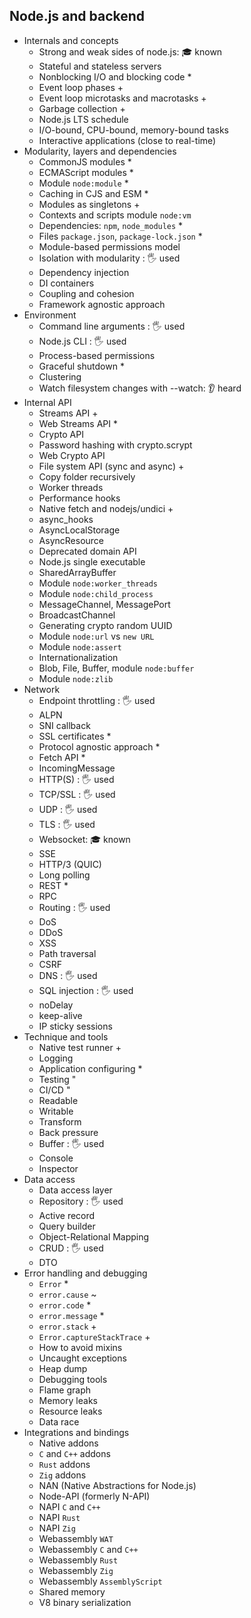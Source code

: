## Node.js and backend

- Internals and concepts
  - Strong and weak sides of node.js: 🎓 known
  - Stateful and stateless servers
  - Nonblocking I/O and blocking code \*
  - Event loop phases +
  - Event loop microtasks and macrotasks +
  - Garbage collection +
  - Node.js LTS schedule
  - I/O-bound, CPU-bound, memory-bound tasks
  - Interactive applications (close to real-time)
- Modularity, layers and dependencies
  - CommonJS modules \*
  - ECMAScript modules \*
  - Module `node:module` \*
  - Caching in CJS and ESM \*
  - Modules as singletons +
  - Contexts and scripts module `node:vm`
  - Dependencies: `npm`, `node_modules` \*
  - Files `package.json`, `package-lock.json` \*
  - Module-based permissions model
  - Isolation with modularity \: 🖐️ used
  - Dependency injection
  - DI containers
  - Coupling and cohesion
  - Framework agnostic approach
- Environment
  - Command line arguments \: 🖐️ used
  - Node.js CLI \: 🖐️ used
  - Process-based permissions
  - Graceful shutdown \*
  - Clustering
  - Watch filesystem changes with --watch: 👂 heard
- Internal API
  - Streams API +
  - Web Streams API \*
  - Crypto API
  - Password hashing with crypto.scrypt
  - Web Crypto API
  - File system API (sync and async) +
  - Copy folder recursively
  - Worker threads
  - Performance hooks
  - Native fetch and nodejs/undici +
  - async_hooks
  - AsyncLocalStorage
  - AsyncResource
  - Deprecated domain API
  - Node.js single executable
  - SharedArrayBuffer
  - Module `node:worker_threads`
  - Module `node:child_process`
  - MessageChannel, MessagePort
  - BroadcastChannel
  - Generating crypto random UUID
  - Module `node:url` vs `new URL`
  - Module `node:assert`
  - Internationalization
  - Blob, File, Buffer, module `node:buffer`
  - Module `node:zlib`
- Network
  - Endpoint throttling \: 🖐️ used
  - ALPN
  - SNI callback
  - SSL certificates \*
  - Protocol agnostic approach \*
  - Fetch API \*
  - IncomingMessage
  - HTTP(S) \: 🖐️ used
  - TCP/SSL \: 🖐️ used
  - UDP \: 🖐️ used
  - TLS \: 🖐️ used
  - Websocket: 🎓 known
  - SSE
  - HTTP/3 (QUIC)
  - Long polling
  - REST \*
  - RPC
  - Routing \: 🖐️ used
  - DoS
  - DDoS
  - XSS
  - Path traversal
  - CSRF
  - DNS \: 🖐️ used
  - SQL injection \: 🖐️ used
  - noDelay
  - keep-alive
  - IP sticky sessions
- Technique and tools
  - Native test runner +
  - Logging
  - Application configuring \*
  - Testing "
  - CI/CD "
  - Readable
  - Writable
  - Transform
  - Back pressure
  - Buffer \: 🖐️ used
  - Console
  - Inspector
- Data access
  - Data access layer
  - Repository \: 🖐️ used
  - Active record
  - Query builder
  - Object-Relational Mapping
  - CRUD \: 🖐️ used
  - DTO
- Error handling and debugging
  - `Error` \*
  - `error.cause` ~
  - `error.code` \*
  - `error.message` \*
  - `error.stack` +
  - `Error.captureStackTrace` +
  - How to avoid mixins
  - Uncaught exceptions
  - Heap dump
  - Debugging tools
  - Flame graph
  - Memory leaks
  - Resource leaks
  - Data race
- Integrations and bindings
  - Native addons
  - `C` and `C++` addons
  - `Rust` addons
  - `Zig` addons
  - NAN (Native Abstractions for Node.js)
  - Node-API (formerly N-API)
  - NAPI `C` and `C++`
  - NAPI `Rust`
  - NAPI `Zig`
  - Webassembly `WAT`
  - Webassembly `C` and `C++`
  - Webassembly `Rust`
  - Webassembly `Zig`
  - Webassembly `AssemblyScript`
  - Shared memory
  - V8 binary serialization
